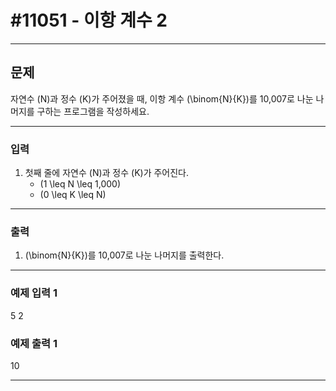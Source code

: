 # #11051 - 이항 계수 2

---

## 문제
자연수 \(N\)과 정수 \(K\)가 주어졌을 때, 이항 계수 \(\binom{N}{K}\)를 10,007로 나눈 나머지를 구하는 프로그램을 작성하세요.

---

### 입력
1. 첫째 줄에 자연수 \(N\)과 정수 \(K\)가 주어진다.
    - \(1 \leq N \leq 1,000\)
    - \(0 \leq K \leq N\)

---

### 출력
1. \(\binom{N}{K}\)를 10,007로 나눈 나머지를 출력한다.

---

### 예제 입력 1
5 2


### 예제 출력 1
10

---
